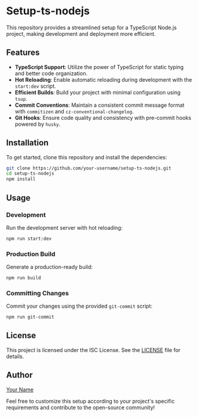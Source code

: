 # Setup-ts-nodejs

This repository provides a streamlined setup for a TypeScript Node.js project, making development and deployment more efficient. 

## Features

- **TypeScript Support**: Utilize the power of TypeScript for static typing and better code organization.
- **Hot Reloading**: Enable automatic reloading during development with the `start:dev` script.
- **Efficient Builds**: Build your project with minimal configuration using `tsup`.
- **Commit Conventions**: Maintain a consistent commit message format with `commitizen` and `cz-conventional-changelog`.
- **Git Hooks**: Ensure code quality and consistency with pre-commit hooks powered by `husky`.
  
## Installation

To get started, clone this repository and install the dependencies:

```bash
git clone https://github.com/your-username/setup-ts-nodejs.git
cd setup-ts-nodejs
npm install
```

## Usage

### Development

Run the development server with hot reloading:

```bash
npm run start:dev
```

### Production Build

Generate a production-ready build:

```bash
npm run build
```

### Committing Changes

Commit your changes using the provided `git-commit` script:

```bash
npm run git-commit
```

## License

This project is licensed under the ISC License. See the [LICENSE](LICENSE) file for details.

## Author

[Your Name](https://github.com/danilloraymond7)

Feel free to customize this setup according to your project's specific requirements and contribute to the open-source community!